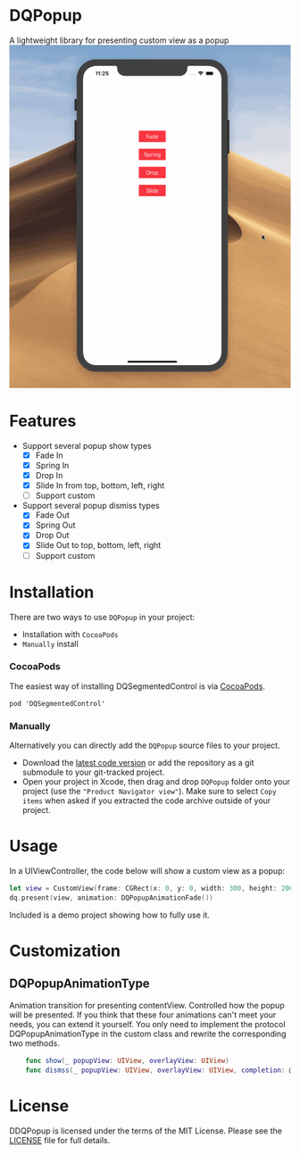 # DQPopup
A lightweight library for presenting custom view as a popup
![Show](https://github.com/QiuDaniel/DQPopup/blob/master/snap.gif)


# Features

- Support several popup show types
    - [x] Fade In
    - [x] Spring In
    - [x] Drop In
    - [x] Slide In from top, bottom, left, right
    - [ ] Support custom

- Support several popup dismiss types
    - [x] Fade Out
    - [x] Spring Out
    - [x] Drop Out
    - [x] Slide Out to top, bottom, left, right
    - [ ] Support custom

# Installation

There are two ways to use `DQPopup` in your project:

- Installation with `CocoaPods`
- `Manually` install

### CocoaPods
The easiest way of installing DQSegmentedControl is via [CocoaPods](http://cocoapods.org/). 

```
pod 'DQSegmentedControl'
```

### Manually

Alternatively you can directly add the `DQPopup` source files to your project.

- Download the [latest code version]() or add the repository as a git submodule to your git-tracked project.
- Open your project in Xcode, then drag and drop `DQPopup` folder onto your project (use the `"Product Navigator view"`). Make sure to select `Copy items` when asked if you extracted the code archive outside of your project.

# Usage

In a UIViewController, the code below will show a custom view as a popup:

```  Swift
let view = CustomView(frame: CGRect(x: 0, y: 0, width: 300, height: 200))
dq.present(view, animation: DQPopupAnimationFade())
```

Included is a demo project showing how to fully use it.


# Customization

## DQPopupAnimationType

Animation transition for presenting contentView. Controlled how the popup will be presented. If you think that these four animations can't meet your needs, you can extend it yourself. You only need to implement the protocol DQPopupAnimationType in the custom class and rewrite the corresponding two methods.

```Swift
    func show(_ popupView: UIView, overlayView: UIView)
    func dismss(_ popupView: UIView, overlayView: UIView, completion: @escaping CompletionHandler)
```

# License

DDQPopup is licensed under the terms of the MIT License. Please see the [LICENSE](LICENSE.md) file for full details.
